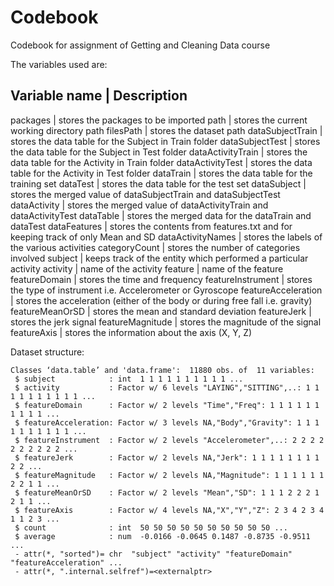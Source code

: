 Codebook
=========================

Codebook for assignment of Getting and Cleaning Data course

The variables used are:

Variable name       |  Description
-----------------------------------
packages            |  stores the packages to be imported
path                |  stores the current working directory path
filesPath           |  stores the dataset path
dataSubjectTrain    |  stores the data table for the Subject in Train folder
dataSubjectTest     |  stores the data table for the Subject in Test folder
dataActivityTrain   |  stores the data table for the Activity in Train folder
dataActivityTest    |  stores the data table for the Activity in Test folder
dataTrain           |  stores the data table for the training set
dataTest            |  stores the data table for the test set
dataSubject         |  stores the merged value of dataSubjectTrain and dataSubjectTest
dataActivity        |  stores the merged value of dataActivityTrain and dataActivityTest
dataTable           |  stores the merged data for the dataTrain and dataTest
dataFeatures        |  stores the contents from features.txt and for keeping track of only Mean and SD
dataActivityNames   |  stores the labels of the various activities
categoryCount       |  stores the number of categories involved
subject             |  keeps track of the entity which performed a particular activity
activity            |  name of the activity
feature             |  name of the feature
featureDomain       |  stores the time and frequency
featureInstrument   |  stores the type of instrument i.e. Accelerometer or Gyroscope
featureAcceleration |  stores the acceleration (either of the body or during free fall i.e. gravity)
featureMeanOrSD     |  stores the mean and standard deviation
featureJerk         |  stores the jerk signal
featureMagnitude    |  stores the magnitude of the signal
featureAxis         |  stores the information about the axis (X, Y, Z)


Dataset structure:
```
Classes ‘data.table’ and 'data.frame':	11880 obs. of  11 variables:
 $ subject            : int  1 1 1 1 1 1 1 1 1 1 ...
 $ activity           : Factor w/ 6 levels "LAYING","SITTING",..: 1 1 1 1 1 1 1 1 1 1 ...
 $ featureDomain      : Factor w/ 2 levels "Time","Freq": 1 1 1 1 1 1 1 1 1 1 ...
 $ featureAcceleration: Factor w/ 3 levels NA,"Body","Gravity": 1 1 1 1 1 1 1 1 1 1 ...
 $ featureInstrument  : Factor w/ 2 levels "Accelerometer",..: 2 2 2 2 2 2 2 2 2 2 ...
 $ featureJerk        : Factor w/ 2 levels NA,"Jerk": 1 1 1 1 1 1 1 1 2 2 ...
 $ featureMagnitude   : Factor w/ 2 levels NA,"Magnitude": 1 1 1 1 1 1 2 2 1 1 ...
 $ featureMeanOrSD    : Factor w/ 2 levels "Mean","SD": 1 1 1 2 2 2 1 2 1 1 ...
 $ featureAxis        : Factor w/ 4 levels NA,"X","Y","Z": 2 3 4 2 3 4 1 1 2 3 ...
 $ count              : int  50 50 50 50 50 50 50 50 50 50 ...
 $ average            : num  -0.0166 -0.0645 0.1487 -0.8735 -0.9511 ...
 - attr(*, "sorted")= chr  "subject" "activity" "featureDomain" "featureAcceleration" ...
 - attr(*, ".internal.selfref")=<externalptr>
```
